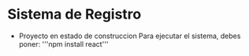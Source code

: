 <h1> Sistema de Registro</h1>

- Proyecto en estado de construccion
  Para ejecutar el sistema, debes poner:
  '''npm install react'''
